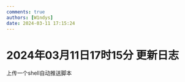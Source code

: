 ```yaml
---
comments: true
authors: [W1ndys]
date: 2024-03-11 17:15:24
---
```


# 2024年03月11日17时15分 更新日志

上传一个shell自动推送脚本

<!-- more -->